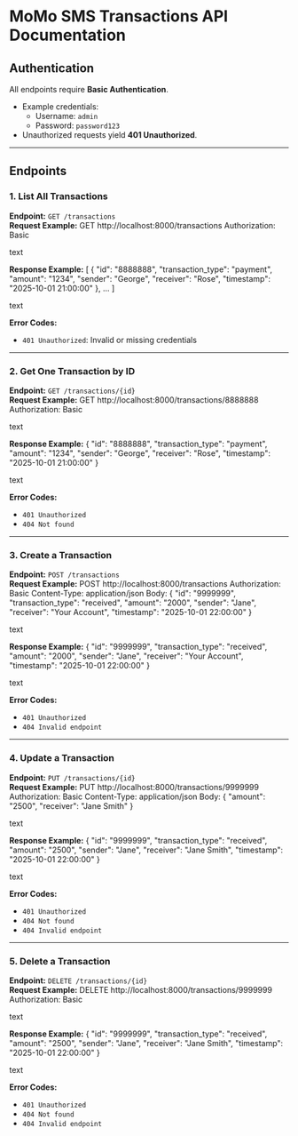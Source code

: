 # MoMo SMS Transactions API Documentation

## Authentication

All endpoints require **Basic Authentication**.

- Example credentials:
    - Username: `admin`
    - Password: `password123`
- Unauthorized requests yield **401 Unauthorized**.

---

## Endpoints

### 1. List All Transactions

**Endpoint:** `GET /transactions`  
**Request Example:**
GET http://localhost:8000/transactions
Authorization: Basic

text

**Response Example:**
[
{
"id": "8888888",
"transaction_type": "payment",
"amount": "1234",
"sender": "George",
"receiver": "Rose",
"timestamp": "2025-10-01 21:00:00"
},
...
]

text

**Error Codes:**
- `401 Unauthorized`: Invalid or missing credentials

---

### 2. Get One Transaction by ID

**Endpoint:** `GET /transactions/{id}`  
**Request Example:**
GET http://localhost:8000/transactions/8888888
Authorization: Basic

text

**Response Example:**
{
"id": "8888888",
"transaction_type": "payment",
"amount": "1234",
"sender": "George",
"receiver": "Rose",
"timestamp": "2025-10-01 21:00:00"
}

text

**Error Codes:**
- `401 Unauthorized`
- `404 Not found`

---

### 3. Create a Transaction

**Endpoint:** `POST /transactions`  
**Request Example:**
POST http://localhost:8000/transactions
Authorization: Basic
Content-Type: application/json
Body:
{
"id": "9999999",
"transaction_type": "received",
"amount": "2000",
"sender": "Jane",
"receiver": "Your Account",
"timestamp": "2025-10-01 22:00:00"
}

text

**Response Example:**
{
"id": "9999999",
"transaction_type": "received",
"amount": "2000",
"sender": "Jane",
"receiver": "Your Account",
"timestamp": "2025-10-01 22:00:00"
}

text

**Error Codes:**
- `401 Unauthorized`
- `404 Invalid endpoint`

---

### 4. Update a Transaction

**Endpoint:** `PUT /transactions/{id}`  
**Request Example:**
PUT http://localhost:8000/transactions/9999999
Authorization: Basic
Content-Type: application/json
Body:
{
"amount": "2500",
"receiver": "Jane Smith"
}

text

**Response Example:**
{
"id": "9999999",
"transaction_type": "received",
"amount": "2500",
"sender": "Jane",
"receiver": "Jane Smith",
"timestamp": "2025-10-01 22:00:00"
}

text

**Error Codes:**
- `401 Unauthorized`
- `404 Not found`
- `404 Invalid endpoint`

---

### 5. Delete a Transaction

**Endpoint:** `DELETE /transactions/{id}`  
**Request Example:**
DELETE http://localhost:8000/transactions/9999999
Authorization: Basic

text

**Response Example:**
{
"id": "9999999",
"transaction_type": "received",
"amount": "2500",
"sender": "Jane",
"receiver": "Jane Smith",
"timestamp": "2025-10-01 22:00:00"
}

text

**Error Codes:**
- `401 Unauthorized`
- `404 Not found`
- `404 Invalid endpoint`
